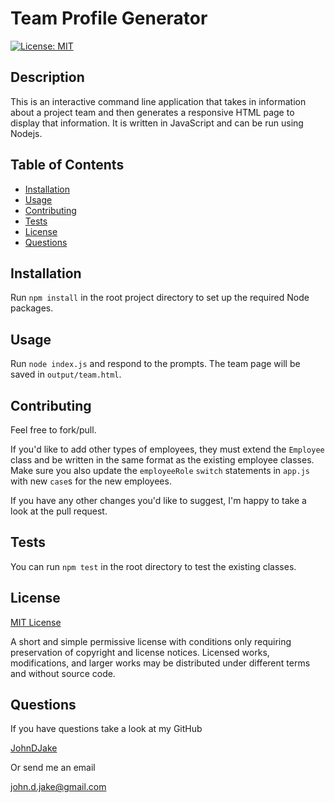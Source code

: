 # Team Profile Generator

[![License: MIT](https://img.shields.io/badge/License-MIT-yellow.svg)](https://opensource.org/licenses/MIT)

## Description

This is an interactive command line application that takes in information about a project team and then generates a responsive HTML page to display that information. It is written in JavaScript and can be run using Nodejs.



## Table of Contents

* [Installation](#installation)
* [Usage](#usage)
* [Contributing](#contributing)
* [Tests](#tests)
* [License](#license)
* [Questions](#questions)


## Installation

Run ```npm install``` in the root project directory to set up the required Node packages.



## Usage

Run ```node index.js``` and respond to the prompts. The team page will be saved in ```output/team.html```.



## Contributing

Feel free to fork/pull.

If you'd like to add other types of employees, they must extend the ```Employee``` class and be written in the same format as the existing employee classes. Make sure you also update the ```employeeRole``` ```switch``` statements in ```app.js``` with new ```case```s for the new employees.

If you have any other changes you'd like to suggest, I'm happy to take a look at the pull request.



## Tests

You can run ```npm test``` in the root directory to test the existing classes.



## License

[MIT License](https://opensource.org/licenses/MIT)

A short and simple permissive license with conditions only requiring preservation of copyright and license notices. Licensed works, modifications, and larger works may be distributed under different terms and without source code.


## Questions

If you have questions take a look at my GitHub

[JohnDJake](https://github.com/JohnDJake)

Or send me an email

[john.d.jake@gmail.com](mailto:john.d.jake@gmail.com)

